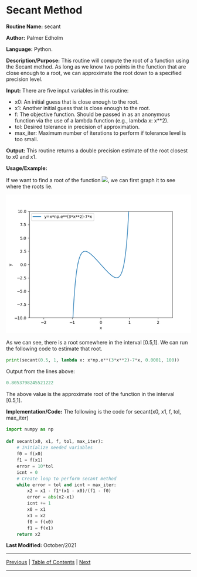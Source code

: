 # Secant Method

**Routine Name:** secant

**Author:** Palmer Edholm

**Language:** Python.

**Description/Purpose:** This routine will compute the root of a function using the Secant method. As long as we know two points in the function that are close enough to a root, we can approximate the root down to a specified precision level.

**Input:** There are five input variables in this routine:

* x0: An initial guess that is close enough to the root.
* x1: Another initial guess that is close enough to the root.
* f: The objective function. Should be passed in as an anonymous function via the use of a lambda function (e.g., lambda x: x**2).
* tol: Desired tolerance in precision of approximation.
* max_iter: Maximum number of iterations to perform if tolerance level is too small.

**Output:** This routine returns a double precision estimate of the root closest to x0 and x1.

**Usage/Example:**

If we want to find a root of the function <img src="https://render.githubusercontent.com/render/math?math=xe^{3x^2}-7x">, we can first graph it to see where the roots lie.

![alt text](sheet4_3.png)

As we can see, there is a root somewhere in the interval [0.5,1]. We can run the following code to estimate that root.

```python
print(secant(0.5, 1, lambda x: x*np.e**(3*x**2)-7*x, 0.0001, 100))
```

Output from the lines above:

```python
0.8053798245521222
```

The above value is the approximate root of the function in the interval [0.5,1].

**Implementation/Code:** The following is the code for secant(x0, x1, f, tol, max_iter)

```python
import numpy as np

def secant(x0, x1, f, tol, max_iter):
    # Initialize needed variables
    f0 = f(x0)
    f1 = f(x1)
    error = 10*tol
    icnt = 0
    # Create loop to perform secant method
    while error > tol and icnt < max_iter:
        x2 = x1 - f1*(x1 - x0)/(f1 - f0)
        error = abs(x2-x1)
        icnt += 1
        x0 = x1
        x1 = x2
        f0 = f(x0)
        f1 = f(x1)
    return x2
```

**Last Modified:** October/2021

<hr>

[Previous](newton.md)
| [Table of Contents](toc/manual_toc.md)
| [Next](hybrid.md)

<hr>
